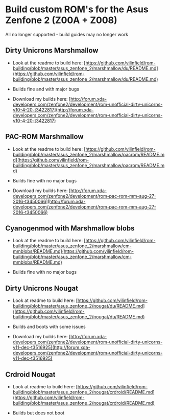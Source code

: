 # Build custom ROM's for the Asus Zenfone 2 (Z00A + Z008)

All no longer supported - build guides may no longer work

## Dirty Unicrons Marshmallow

- Look at the readme to build here: [https://github.com/vilinfield/rom-building/blob/master/asus_zenfone_2/marshmallow/du/README.md](https://github.com/vilinfield/rom-building/blob/master/asus_zenfone_2/marshmallow/du/README.md)

- Builds fine and with major bugs

- Download my builds here: [http://forum.xda-developers.com/zenfone2/development/rom-unofficial-dirty-unicorns-v10-4-20-t3422817](http://forum.xda-developers.com/zenfone2/development/rom-unofficial-dirty-unicorns-v10-4-20-t3422817)

## PAC-ROM Marshmallow

- Look at the readme to build here: [https://github.com/vilinfield/rom-building/blob/master/asus_zenfone_2/marshmallow/pacrom/README.md](https://github.com/vilinfield/rom-building/blob/master/asus_zenfone_2/marshmallow/pacrom/README.md)

- Builds fine with no major bugs

- Download my builds here: [http://forum.xda-developers.com/zenfone2/development/rom-pac-rom-mm-aug-27-2016-t3450066](http://forum.xda-developers.com/zenfone2/development/rom-pac-rom-mm-aug-27-2016-t3450066)

## Cyanogenmod with Marshmallow blobs

- Look at the readme to build here: [https://github.com/vilinfield/rom-building/blob/master/asus_zenfone_2/marshmallow/cm-mmblobs/README.md](https://github.com/vilinfield/rom-building/blob/master/asus_zenfone_2/marshmallow/cm-mmblobs/README.md)

- Builds fine with no major bugs

## Dirty Unicrons Nougat

- Look at readme to build here: [https://github.com/vilinfield/rom-building/blob/master/asus_zenfone_2/nougat/du/README.md](https://github.com/vilinfield/rom-building/blob/master/asus_zenfone_2/nougat/du/README.md)

- Builds and boots with some issues

- Download my builds here: [http://forum.xda-developers.com/zenfone2/development/rom-unofficial-dirty-unicorns-v11-dec-t3516925](http://forum.xda-developers.com/zenfone2/development/rom-unofficial-dirty-unicorns-v11-dec-t3516925)

## Crdroid Nougat

- Look at readme to build here: [https://github.com/vilinfield/rom-building/blob/master/asus_zenfone_2/nougat/crdroid/README.md](https://github.com/vilinfield/rom-building/blob/master/asus_zenfone_2/nougat/crdroid/README.md)

- Builds but does not boot